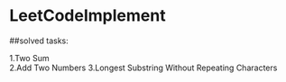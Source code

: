 # LeetCodeImplement


##solved tasks:

1.Two Sum  
2.Add Two Numbers 
3.Longest Substring Without Repeating Characters
